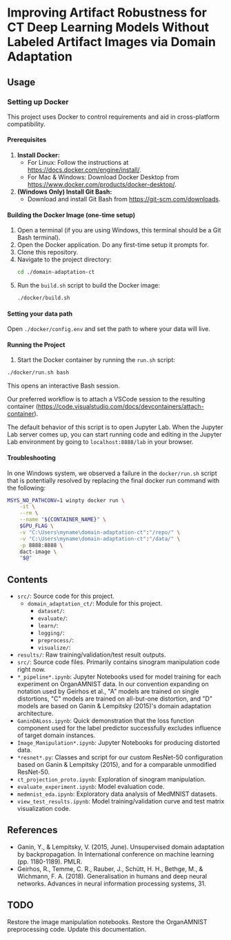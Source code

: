# Improving Artifact Robustness for CT Deep Learning Models Without Labeled Artifact Images via Domain Adaptation

## Usage

### Setting up Docker

This project uses Docker to control requirements and aid in cross-platform compatibility.

#### Prerequisites

1. **Install Docker:**
   - For Linux: Follow the instructions at https://docs.docker.com/engine/install/.
   - For Mac & Windows: Download Docker Desktop from https://www.docker.com/products/docker-desktop/.
1. **(Windows Only) Install Git Bash:**
   - Download and install Git Bash from https://git-scm.com/downloads.

#### Building the Docker Image (one-time setup)

1. Open a terminal (if you are using Windows, this terminal should be a Git Bash terminal).
1. Open the Docker application. Do any first-time setup it prompts for.
1. Clone this repository.
1. Navigate to the project directory:
   ```bash
   cd ./domain-adaptation-ct
   ```
1. Run the `build.sh` script to build the Docker image:
   ```bash
   ./docker/build.sh
   ```

#### Setting your data path

Open `./docker/config.env` and set the path to where your data will live.

#### Running the Project

1. Start the Docker container by running the `run.sh` script:
```bash
./docker/run.sh bash
```

This opens an interactive Bash session.

Our preferred workflow is to attach a VSCode session to the resulting container (https://code.visualstudio.com/docs/devcontainers/attach-container).

The default behavior of this script is to open Jupyter Lab. When the Jupyter Lab server comes up, you can start running code and editing in the Jupyter Lab environment by going to `localhost:8888/lab` in your browser.

#### Troubleshooting

In one Windows system, we observed a failure in the `docker/run.sh` script that is potentially resolved by replacing the final docker run command with the following:
```bash
MSYS_NO_PATHCONV=1 winpty docker run \
    -it \
    --rm \
    --name "${CONTAINER_NAME}" \
    $GPU_FLAG \
    -v "C:\Users\myname\domain-adaptation-ct":"/repo/" \
    -v "C:\Users\myname\domain-adaptation-ct":"/data/" \
    -p 8888:8888 \
    dact-image \
    "$@"
```

## Contents

- `src/`: Source code for this project.
   - `domain_adaptation_ct/`: Module for this project.
      - `dataset/`: 
      - `evaluate/`: 
      - `learn/`: 
      - `logging/`: 
      - `preprocess/`: 
      - `visualize/`: 
- `results/`: Raw training/validation/test result outputs.
- `src/`: Source code files. Primarily contains sinogram manipulation code right now.
- `*_pipeline*.ipynb`: Jupyter Notebooks used for model training for each experiment on OrganAMNIST data. In our convention expanding on notation used by Geirhos et al., "A" models are trained on single distortions, "C" models are trained on all-but-one distortion, and "D" models are based on Ganin & Lempitsky (2015)'s domain adaptation architecture.
- `GaninDALoss.ipynb`: Quick demonstration that the loss function component used for the label predictor successfully excludes influence of target domain instances.
- `Image_Manipulation*.ipynb`: Jupyter Notebooks for producing distorted data.
- `*resnet*.py`: Classes and script for our custom ResNet-50 configuration based on Ganin & Lempitsky (2015), and for a comparable unmodified ResNet-50.
- `ct_projection_proto.ipynb`: Exploration of sinogram manipulation.
- `evaluate_experiment.ipynb`: Model evaluation code.
- `medmnist_eda.ipynb`: Exploratory data analysis of MedMNIST datasets.
- `view_test_results.ipynb`: Model training/validation curve and test matrix visualization code. 

## References

- Ganin, Y., & Lempitsky, V. (2015, June). Unsupervised domain adaptation by backpropagation. In International conference on machine learning (pp. 1180-1189). PMLR.
- Geirhos, R., Temme, C. R., Rauber, J., Schütt, H. H., Bethge, M., & Wichmann, F. A. (2018). Generalisation in humans and deep neural networks. Advances in neural information processing systems, 31.

## TODO

Restore the image manipulation notebooks.
Restore the OrganAMNIST preprocessing code.
Update this documentation.
